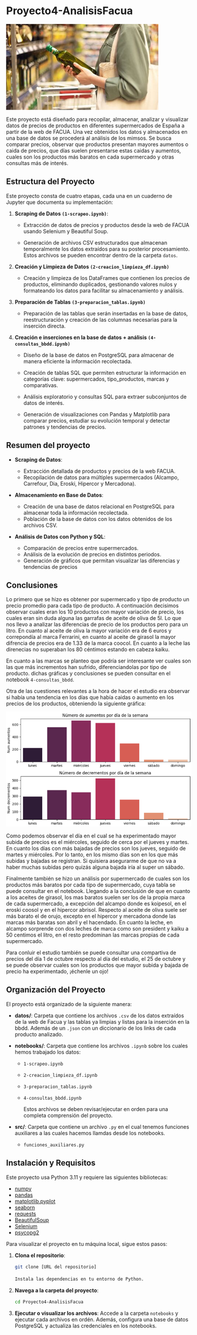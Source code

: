 # Proyecto4-AnalisisFacua

![Descripción de la imagen](imagenes/img1.jpg)

Este proyecto está diseñado para recopilar, almacenar, analizar y visualizar datos de precios de productos en diferentes supermercados de España a partir de la web de FACUA. Una vez obtenidos los datos y almacenados en una base de datos se procederá al análisis de los mimsos. Se busca comparar precios, observar que productos presentan mayores aumentos o caida de precios, que días suelen presentarse estas caidas y aumentos, cuales son los productos más baratos en cada supermercado y otras consultas más de interés.


## Estructura del Proyecto

Este proyecto consta de cuatro etapas, cada una en un cuaderno de Jupyter que documenta su implementación:

1. **Scraping de Datos `(1-scrapeo.ipynb)`**: 

    - Extracción de datos de precios y productos desde la web de FACUA usando Selenium y Beautiful Soup.
    
    - Generación de archivos CSV estructurados que almacenan temporalmente los datos extraídos para su posterior procesamiento. Estos archivos se pueden encontrar dentro de la carpeta `datos`.

2. **Creación y Limpieza de Datos `(2-creacion_limpieza_df.ipynb)`**
    - Creación y limpieza de los DataFrames que contienen los precios de productos, eliminando duplicados, gestionando valores nulos y formateando los datos para facilitar su almacenamiento y análisis.

3. **Preparación de Tablas `(3-preparacion_tablas.ipynb)`**

    - Preparación de las tablas que serán insertadas en la base de datos, reestructuración y creación de las columnas necesarias para la inserción directa.

4. **Creación e inserciones en la base de datos + análisis `(4-consultas_bbdd.ipynb)`** 

    - Diseño de la base de datos en PostgreSQL para almacenar de manera eficiente la información recolectada.

    - Creación de tablas SQL que permiten estructurar la información en categorías clave: supermercados, tipo_productos, marcas y comparativas.

    - Análisis exploratorio y consultas SQL para extraer subconjuntos de datos de interés.

    - Generación de visualizaciones con Pandas y Matplotlib para comparar precios, estudiar su evolución temporal y detectar patrones y tendencias de precios.


## Resumen del proyecto

- **Scraping de Datos**:

    -   Extracción detallada de productos y precios de la web FACUA.
    -   Recopilación de datos para múltiples supermercados (Alcampo, Carrefour, Dia, Eroski, Hipercor y Mercadona).

-   **Almacenamiento en Base de Datos**:

    -   Creación de una base de datos relacional en PostgreSQL para almacenar toda la información recolectada.
    -   Población de la base de datos con los datos obtenidos de los archivos CSV.

-   **Análisis de Datos con Python y SQL**:

    -   Comparación de precios entre supermercados.
    -   Análisis de la evolución de precios en distintos periodos.
    -   Generación de gráficos que permitan visualizar las diferencias y tendencias de precios


## Conclusiones 

Lo primero que se hizo es obtener por supermercado y tipo de producto un precio promedio para cada tipo de producto. A continuación decisimos observar cuales eran los 10 productos con mayor variación de precio, los cuales eran sin duda alguna las garrafas de aceite de oliva de 5l. Lo que nos llevo a analizar las diferencias de precio de los productos pero para un litro. En cuanto al aceite de oliva la mayor variación era de 6 euros y correpondía  al marca Ferrarini, en cuanto al aceite de girasol la mayor difrencia de precios era de 1.33 de la marca coocol. En cuanto a la leche las direnecias no superaban los 80 céntimos estando en cabeza kaiku.

En cuanto a las marcas se planteo que podría ser interesante ver cuales son las que más incrementos han sufrido, diferenciandolas por tipo de producto. dichas gráficas y conclusiones se pueden consultar en el notebook `4-consultas_bbdd`.

Otra de las cuestiones relevantes a la hora de hacer el estudio era observar si había una tendencia en los días que había caidas o aumento en los precios de los productos, obteniendo la siguiente gráfica:

![Descripción de la imagen](imagenes/img2.png)

Como podemos observar el día en el cual se ha experimentado mayor subida de precios es el miércoles, seguido de cerca por el jueves y martes. En cuanto los días con más bajadas de precios son los jueves, seguido de martes y miércoles. Por lo tanto, en los mismo días son en los que más subidas y bajadas se registran. Si quisiera asegurarme de que no va a haber muchas subidas pero quizás alguna bajada iría al super un sábado.

Finalmente también se hizo un análisis por supermercado de cuales son los productos más baratos por cada tipo de supermercado, cuya tabla se puede consultar en el notebook. Llegando a la conclusión de que en cuanto a los aceites de girasol, los mas baratos suelen ser los de la propia marca de cada supermercado, a excepción del alcampo donde es koipesol, en el eroski coosol y en el hipercor abrisol. Respecto al aceite de oliva suele ser más barato el de orujo, excepto en el hipercor y mercadona donde las marcas más baratas son abril y el hacendado. En cuanto la leche, en alcampo sorprende con dos leches de marca como son president y kaiku a 50 centimos el litro, en el resto predominan las marcas propias de cada supermercado.

Para conluir el estudio también se puede consultar una compartiva de precios del día 1 de octubre respecto al día del estudio, el 25 de octubre y se puede observar cuales son los productos que mayor subida y bajada de precio ha experimentado, ¡échenle un ojo!


## Organización del Proyecto

El proyecto está organizado de la siguiente manera:

- **datos/**: Carpeta que contiene los archivos `.csv` de los datos extraídos de la web de Facua y las tablas ya limpias y listas para la inserción en la bbdd. Además de un `.json` con un diccionario de los links de cada producto analizado.

- **notebooks/**: Carpeta que contiene los archivos `.ipynb` sobre los cuales hemos trabajado los datos:
  - `1-scrapeo.ipynb`
  - `2-creacion_limpieza_df.ipynb`
  - `3-preparacion_tablas.ipynb`
  - `4-consultas_bbdd.ipynb`
    
    Estos archivos se deben revisar/ejecutar en orden para una completa comprensión del proyecto.

- **src/**: Carpeta que contiene un archivo `.py` en el cual tenemos funciones auxiliares a las cuales hacemos llamdas desde los notebooks.
  - `funciones_auxiliares.py`


## Instalación y Requisitos
Este proyecto usa Python 3.11 y requiere las siguientes bibliotecas:
- [numpy](https://numpy.org/doc/stable/)
- [pandas](https://pandas.pydata.org/docs/reference/frame.html)
- [matplotlib.pyplot](https://matplotlib.org/3.5.3/api/_as_gen/matplotlib.pyplot.html)
- [seaborn](https://seaborn.pydata.org/)
- [requests](https://requests.readthedocs.io/en/latest/)
- [BeautifulSoup](https://pypi.org/project/beautifulsoup4/)
- [Selenium](https://www.selenium.dev/documentation/)
- [psycopg2](https://pypi.org/project/psycopg2/)


Para visualizar el proyecto en tu máquina local, sigue estos pasos:

1. **Clona el repositorio**:
   ```bash
   git clone [URL del repositorio]

   Instala las dependencias en tu entorno de Python.
   
2. **Navega a la carpeta del proyecto**:
   ```bash
   cd Proyecto4-AnalisisFacua

2. **Ejecutar o visualizar los archivos**:
   Accede a la carpeta `notebooks` y ejecutar cada archivos en ordén. Además, configura una base de datos PostgreSQL y actualiza las credenciales en los notebooks.
